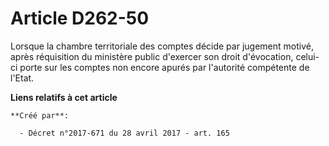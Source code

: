 # Article D262-50

Lorsque la chambre territoriale des comptes décide par jugement motivé, après réquisition du ministère public d'exercer son
droit d'évocation, celui-ci porte sur les comptes non encore apurés par l'autorité compétente de l'Etat.

**Liens relatifs à cet article**

	**Créé par**:

	  - Décret n°2017-671 du 28 avril 2017 - art. 165
